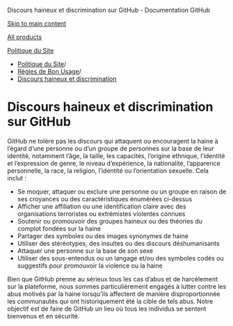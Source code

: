 Discours haineux et discrimination sur GitHub - Documentation GitHub

[Skip to main content](#main-content)

[All products](/fr)

[Politique du Site](/fr/site-policy)

* [Politique du Site](/fr/site-policy)/
* [Règles de Bon Usage](/fr/site-policy/acceptable-use-policies)/
* [Discours haineux et discrimination](/fr/site-policy/acceptable-use-policies/github-hate-speech-and-discrimination)

Discours haineux et discrimination sur GitHub
==========

GitHub ne tolère pas les discours qui attaquent ou encouragent la haine à l’égard d’une personne ou d’un groupe de personnes sur la base de leur identité, notamment l’âge, la taille, les capacités, l’origine ethnique, l’identité et l’expression de genre, le niveau d’expérience, la nationalité, l’apparence personnelle, la race, la religion, l’identité ou l’orientation sexuelle. Cela inclut :

* Se moquer, attaquer ou exclure une personne ou un groupe en raison de ses croyances ou des caractéristiques énumérées ci-dessus
* Afficher une affiliation ou une identification claire avec des organisations terroristes ou extrémistes violentes connues
* Soutenir ou promouvoir des groupes haineux ou des théories du complot fondées sur la haine
* Partager des symboles ou des images synonymes de haine
* Utiliser des stéréotypes, des insultes ou des discours déshumanisants
* Attaquer une personne sur la base de son sexe
* Utiliser des sous-entendus ou un langage et/ou des symboles codés ou suggestifs pour promouvoir la violence ou la haine

Bien que GitHub prenne au sérieux tous les cas d’abus et de harcèlement sur la plateforme, nous sommes particulièrement engagés à lutter contre les abus motivés par la haine lorsqu’ils affectent de manière disproportionnée les communautés qui ont historiquement été la cible de tels abus. Notre objectif est de faire de GitHub un lieu où tous les individus se sentent bienvenus et en sécurité.
